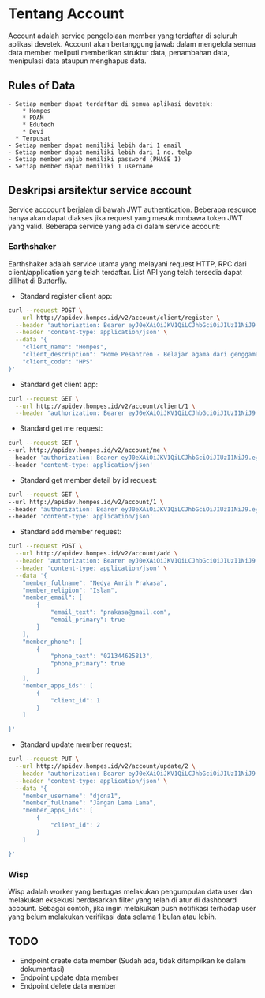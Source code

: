 # Tentang Account

Account adalah service pengelolaan member yang terdaftar di seluruh aplikasi devetek. Account akan bertanggung jawab dalam mengelola semua data member meliputi memberikan struktur data, penambahan data, menipulasi data ataupun menghapus data.

## Rules of Data

    - Setiap member dapat terdaftar di semua aplikasi devetek:
    	* Hompes
    	* PDAM
    	* Edutech
    	* Devi
      * Terpusat
    - Setiap member dapat memiliki lebih dari 1 email
    - Setiap member dapat memiliki lebih dari 1 no. telp
    - Setiap member wajib memiliki password (PHASE 1)
    - Setiap member dapat memiliki 1 username

## Deskripsi arsitektur service account

Service acccount berjalan di bawah JWT authentication. Beberapa resource hanya akan dapat diakses jika request yang masuk mmbawa token JWT yang valid. Beberapa service yang ada di dalam service account:

### Earthshaker

Earthshaker adalah service utama yang melayani request HTTP, RPC dari client/application yang telah terdaftar. List API yang telah tersedia dapat dilihat di [Butterfly](https://butterfly.devetek.com/docs).

- Standard register client app:

```sh
curl --request POST \
  --url http://apidev.hompes.id/v2/account/client/register \
  --header 'authoriaztion: Bearer eyJ0eXAiOiJKV1QiLCJhbGciOiJIUzI1NiJ9.eyJpYXQiOjE1NjE4NjY5NDIsIm5iZiI6MTU2MTg2Njk0MiwianRpIjoiYzE5NmUyMGEtYjE5Mi00NmI4LTg3YmUtOTY1ZWIzMGUzNmRiIiwiZXhwIjoxNTYxOTUzMzQyLCJpZGVudGl0eSI6MiwiZnJlc2giOmZhbHNlLCJ0eXBlIjoiYWNjZXNzIiwiY3NyZiI6IjY2NDQxMzYzLWNlNWMtNDk5Yi1hZjA2LWJjZTI0ZGQ5Njc1MiJ9.t7XIgmex1GhtO9ZtFTG1SWEND8A7KkwMAAU8t6WJUqk' \
  --header 'content-type: application/json' \
  --data '{
	"client_name": "Hompes",
	"client_description": "Home Pesantren - Belajar agama dari genggaman tangan",
	"client_code": "HPS"
}'
```

- Standard get client app:

```sh
curl --request GET \
  --url http://apidev.hompes.id/v2/account/client/1 \
  --header 'authorization: Bearer eyJ0eXAiOiJKV1QiLCJhbGciOiJIUzI1NiJ9.eyJpYXQiOjE1NjE4NjY5NDIsIm5iZiI6MTU2MTg2Njk0MiwianRpIjoiYzE5NmUyMGEtYjE5Mi00NmI4LTg3YmUtOTY1ZWIzMGUzNmRiIiwiZXhwIjoxNTYxOTUzMzQyLCJpZGVudGl0eSI6MiwiZnJlc2giOmZhbHNlLCJ0eXBlIjoiYWNjZXNzIiwiY3NyZiI6IjY2NDQxMzYzLWNlNWMtNDk5Yi1hZjA2LWJjZTI0ZGQ5Njc1MiJ9.t7XIgmex1GhtO9ZtFTG1SWEND8A7KkwMAAU8t6WJUqk'
```

- Standard get me request:

```sh
curl --request GET \
--url http://apidev.hompes.id/v2/account/me \
--header 'authorization: Bearer eyJ0eXAiOiJKV1QiLCJhbGciOiJIUzI1NiJ9.eyJpYXQiOjE1NjE4NjMxNjksIm5iZiI6MTU2MTg2MzE2OSwianRpIjoiYWUxY2Y4ZTItNDRmMS00NGI1LTgyYTMtN2VmYjM0ZTc4NTE1IiwiZXhwIjoxNTYxOTQ5NTY5LCJpZGVudGl0eSI6MTMsImZyZXNoIjpmYWxzZSwidHlwZSI6ImFjY2VzcyIsImNzcmYiOiJmYWQ0OWFhNS02N2IyLTRjNWMtYTNlZS04YWMyZGRmNzhmNzgifQ._bvALJ5s3OWnR0_Mf_y7n-70Un68TjrV4ELtb3fJl7Q' \
--header 'content-type: application/json'
```

- Standard get member detail by id request:

```sh
curl --request GET \
--url http://apidev.hompes.id/v2/account/1 \
--header 'authorization: Bearer eyJ0eXAiOiJKV1QiLCJhbGciOiJIUzI1NiJ9.eyJpYXQiOjE1NjE4NjMxNjksIm5iZiI6MTU2MTg2MzE2OSwianRpIjoiYWUxY2Y4ZTItNDRmMS00NGI1LTgyYTMtN2VmYjM0ZTc4NTE1IiwiZXhwIjoxNTYxOTQ5NTY5LCJpZGVudGl0eSI6MTMsImZyZXNoIjpmYWxzZSwidHlwZSI6ImFjY2VzcyIsImNzcmYiOiJmYWQ0OWFhNS02N2IyLTRjNWMtYTNlZS04YWMyZGRmNzhmNzgifQ._bvALJ5s3OWnR0_Mf_y7n-70Un68TjrV4ELtb3fJl7Q' \
--header 'content-type: application/json'
```

- Standard add member request:

```sh
curl --request POST \
  --url http://apidev.hompes.id/v2/account/add \
  --header 'authorization: Bearer eyJ0eXAiOiJKV1QiLCJhbGciOiJIUzI1NiJ9.eyJpYXQiOjE1NjE4Nzk3MjcsIm5iZiI6MTU2MTg3OTcyNywianRpIjoiZmNkY2Q2NGItZDBlYi00NTA2LThmYWUtN2UyZmRmNTRmOTVmIiwiZXhwIjoxNTYxOTY2MTI3LCJpZGVudGl0eSI6MSwiZnJlc2giOmZhbHNlLCJ0eXBlIjoiYWNjZXNzIiwiY3NyZiI6ImE4NWQ3Yjg3LWJhZjEtNDZiZi1hYjRmLTY2NDMwMjgwNGRmZSJ9.LlaUNFUElXdTACZji68zQkeJa2gYg_NF7rCwVJrbnQ0' \
  --header 'content-type: application/json' \
  --data '{
	"member_fullname": "Nedya Amrih Prakasa",
	"member_religion": "Islam",
	"member_email": [
		{
			"email_text": "prakasa@gmail.com",
			"email_primary": true
		}
	],
	"member_phone": [
		{
			"phone_text": "021344625813",
			"phone_primary": true
		}
	],
	"member_apps_ids": [
		{
			"client_id": 1
		}
	]

}'
```

- Standard update member request:

```sh
curl --request PUT \
  --url http://apidev.hompes.id/v2/account/update/2 \
  --header 'authorization: Bearer eyJ0eXAiOiJKV1QiLCJhbGciOiJIUzI1NiJ9.eyJpYXQiOjE1NjE5MTQ5MjgsIm5iZiI6MTU2MTkxNDkyOCwianRpIjoiN2E3MWFlZWMtOTcxMC00OTdkLWE1NjEtYzUyZDU4ZjQwNmU2IiwiZXhwIjoxNTYyMDAxMzI4LCJpZGVudGl0eSI6MiwiZnJlc2giOmZhbHNlLCJ0eXBlIjoiYWNjZXNzIiwiY3NyZiI6IjcxZmQ1OWYwLWM0Y2MtNDg3Yi04M2ZjLTY4Y2YyN2YzOTMxNyJ9.GI4CjRM5f1aWDTuQ6ZSMXnU2PdJ4TF4_owOPXH8DB38' \
  --header 'content-type: application/json' \
  --data '{
	"member_username": "djona1",
	"member_fullname": "Jangan Lama Lama",
	"member_apps_ids": [
		{
			"client_id": 2
		}
	]

}'
```

### Wisp

Wisp adalah worker yang bertugas melakukan pengumpulan data user dan melakukan eksekusi berdasarkan filter yang telah di atur di dashboard account. Sebagai contoh, jika ingin melakukan push notifikasi terhadap user yang belum melakukan verifikasi data selama 1 bulan atau lebih.

## TODO

- Endpoint create data member (Sudah ada, tidak ditampilkan ke dalam dokumentasi)
- Endpoint update data member
- Endpoint delete data member
